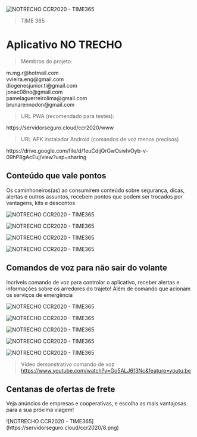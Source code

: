 ![NOTRECHO CCR2020 - TIME365](https://servidorseguro.cloud/ccr2020/title-hackathon.png)

> TIME 365


<h1 align:"center">Aplicativo NO TRECHO</h1>


> Membros do projeto:
<p>
  m.mg.r@hotmail.com <br>
  vvieira.eng@gmail.com <br>
  diogenesjunior.ti@gmail.com <br>
  jonac08no@gmail.com <br>
  pamelaguerreirolima@gmail.com <br>
  brunarennodon@gmail.com <br>
</p>

> URL PWA (recomendado para testes):
<p>
  https://servidorseguro.cloud/ccr2020/www
</p>

> URL APK instalador Android (comandos de voz menos precisos)
<p>
  https://drive.google.com/file/d/1euCdijQrGwOswIvOyb-v-09hP8gAcEuj/view?usp=sharing
</p>

<h2 align:"center">Conteúdo que vale pontos</h2>
<p>Os caminhoneiros(as) ao consumirem conteúdo sobre segurança, dicas, alertas e outros assuntos, recebem pontos que podem ser trocados por vantagens, kits e descontos</p>

![NOTRECHO CCR2020 - TIME365](https://servidorseguro.cloud/ccr2020/1.png)

![NOTRECHO CCR2020 - TIME365](https://servidorseguro.cloud/ccr2020/2.png)

![NOTRECHO CCR2020 - TIME365](https://servidorseguro.cloud/ccr2020/3.png)

![NOTRECHO CCR2020 - TIME365](https://servidorseguro.cloud/ccr2020/4.png)

<h2 align:"center">Comandos de voz para não sair do volante</h2>
<p>Incriveis comando de voz para controlar o aplicativo, receber alertas e informações sobre os arredores do trajeto! Além de comando que acionam os serviços de emergência</p>

![NOTRECHO CCR2020 - TIME365](https://servidorseguro.cloud/ccr2020/10.png)

![NOTRECHO CCR2020 - TIME365](https://servidorseguro.cloud/ccr2020/11.png)

![NOTRECHO CCR2020 - TIME365](https://servidorseguro.cloud/ccr2020/12.png)

![NOTRECHO CCR2020 - TIME365](https://servidorseguro.cloud/ccr2020/13.png)

![NOTRECHO CCR2020 - TIME365](https://servidorseguro.cloud/ccr2020/7.png)

> Vídeo demonstrativo comando de voz
https://www.youtube.com/watch?v=Go5ALJ6f3Nc&feature=youtu.be


<h2 align:"center">Centanas de ofertas de frete</h2>
<p>Veja anúncios de empresas e cooperativas, e escolha as mais vantajosas para a sua próxima viagem!</p>
![NOTRECHO CCR2020 - TIME365](https://servidorseguro.cloud/ccr2020/8.png)



